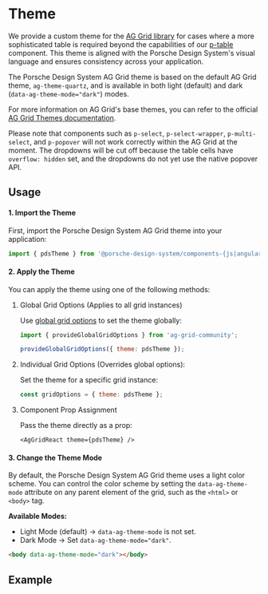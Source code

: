 # Theme

<TableOfContents></TableOfContents>

We provide a custom theme for the [AG Grid library](https://ag-grid.com) for cases where a more sophisticated table is
required beyond the capabilities of our [p-table](components/table/examples) component. This theme is aligned with the
Porsche Design System's visual language and ensures consistency across your application.

The Porsche Design System AG Grid theme is based on the default AG Grid theme, `ag-theme-quartz`, and is available in
both light (default) and dark (`data-ag-theme-mode="dark"`) modes.

For more information on AG Grid's base themes, you can refer to the official
[AG Grid Themes documentation](https://ag-grid.com/javascript-data-grid/themes).

<Notification heading="Attention" heading-tag="h2" state="warning">
  Please note that components such as <code>p-select</code>, <code>p-select-wrapper</code>, <code>p-multi-select</code>, and <code>p-popover</code> will not work correctly within the AG Grid at the moment. The dropdowns will be cut off because the table cells have <code>overflow: hidden</code> set, and the dropdowns do not yet use the native popover API.
</Notification>

## Usage

#### 1. Import the Theme

First, import the Porsche Design System AG Grid theme into your application:

```js
import { pdsTheme } from '@porsche-design-system/components-{js|angular|react|vue}/ag-grid';
```

#### 2. Apply the Theme

You can apply the theme using one of the following methods:

1. Global Grid Options (Applies to all grid instances)

   Use [global grid options](https://www.ag-grid.com/javascript-data-grid/grid-interface/#global-grid-options) to set
   the theme globally:

   ```js
   import { provideGlobalGridOptions } from 'ag-grid-community';

   provideGlobalGridOptions({ theme: pdsTheme });
   ```

2. Individual Grid Options (Overrides global options):

   Set the theme for a specific grid instance:

   ```js
   const gridOptions = { theme: pdsTheme };
   ```

3. Component Prop Assignment

   Pass the theme directly as a prop:

   ```tsx
   <AgGridReact theme={pdsTheme} />
   ```

#### 3. Change the Theme Mode

By default, the Porsche Design System AG Grid theme uses a light color scheme. You can control the color scheme by
setting the `data-ag-theme-mode` attribute on any parent element of the grid, such as the `<html>` or `<body>` tag.

**Available Modes:**

- Light Mode (default) → `data-ag-theme-mode` is not set.
- Dark Mode → Set `data-ag-theme-mode="dark"`.

```html
<body data-ag-theme-mode="dark"></body>
```

## Example

<Playground :frameworkMarkup="AGGridExamples" :config="{ ...config, withoutDemo: true }" :externalStackBlitzDependencies="externalStackBlitzDependencies"></Playground>

<script lang="ts">
import Vue from 'vue';
import Component from 'vue-class-component'; 
import {getButtonCodeSamples} from "@porsche-design-system/shared"; 
import type { Theme, Framework } from '@/models'; 
import {getAgGridCodeSamples} from "shared/src"; 
import type { ExternalDependency } from '../utils';

@Component
export default class Code extends Vue {
  config = { themeable: true, spacing: 'inline', embedStackblitz: true };

  get theme(): Theme {
    return this.$store.getters.playgroundTheme;
  }

  get activeFramework(): Framework {
    return this.$store.getters.selectedFramework;
  }

  get externalStackBlitzDependencies(): ExternalDependency[] {
      if (this.activeFramework === 'angular') {
         return ['ag-grid-community', 'ag-grid-angular'];
      } else if (this.activeFramework === 'react') {
         return ['ag-grid-community', 'ag-grid-react'];
      } else if (this.activeFramework === 'vue') {
         return ['ag-grid-community', 'ag-grid-vue3'];
      } else {
         return ['ag-grid-community'];
      }
  }

  AGGridExamples = getAgGridCodeSamples();
}
</script>
